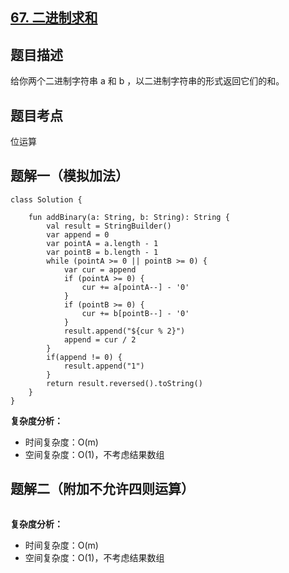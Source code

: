 ## [67. 二进制求和](https://leetcode.cn/problems/add-binary/description/)

## 题目描述

给你两个二进制字符串 a 和 b ，以二进制字符串的形式返回它们的和。

## 题目考点

位运算

## 题解一（模拟加法）
 
```
class Solution {

    fun addBinary(a: String, b: String): String {
        val result = StringBuilder()
        var append = 0
        var pointA = a.length - 1
        var pointB = b.length - 1
        while (pointA >= 0 || pointB >= 0) {
            var cur = append
            if (pointA >= 0) {
                cur += a[pointA--] - '0'
            }
            if (pointB >= 0) {
                cur += b[pointB--] - '0'
            }
            result.append("${cur % 2}")
            append = cur / 2
        }
        if(append != 0) {
            result.append("1")
        }
        return result.reversed().toString()
    }
}
```

**复杂度分析：**

- 时间复杂度：O(m)
- 空间复杂度：O(1)，不考虑结果数组

## 题解二（附加不允许四则运算）



```
```

**复杂度分析：**

- 时间复杂度：O(m)
- 空间复杂度：O(1)，不考虑结果数组

